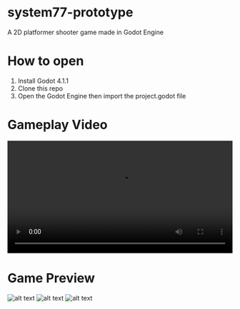 # system77-prototype
A 2D platformer shooter game made in Godot Engine
# How to open
1. Install Godot 4.1.1
2. Clone this repo
3. Open the Godot Engine then import the project.godot file

# Gameplay Video
<video width="100%" controls>
  <source src="System77byRavimo_demo.mp4" type="video/mp4">
</video>

# Game Preview
![alt text](https://img.itch.zone/aW1hZ2UvMjI2ODYxOC8xMzQ0NTA0Ni5wbmc=/794x1000/DcV3uQ.png)
![alt text](https://img.itch.zone/aW1hZ2UvMjI2ODYxOC8xMzQ0NTA0NC5wbmc=/794x1000/NLnEjq.png)
![alt text](https://img.itch.zone/aW1hZ2UvMjI2ODYxOC8xMzQ0NTA0NS5wbmc=/794x1000/CSeo0x.png)

